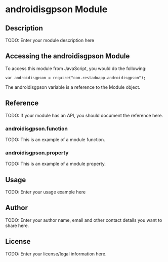# androidisgpson Module

## Description

TODO: Enter your module description here

## Accessing the androidisgpson Module

To access this module from JavaScript, you would do the following:

    var androidisgpson = require("com.restadoapp.androidisgpson");

The androidisgpson variable is a reference to the Module object.

## Reference

TODO: If your module has an API, you should document
the reference here.

### androidisgpson.function

TODO: This is an example of a module function.

### androidisgpson.property

TODO: This is an example of a module property.

## Usage

TODO: Enter your usage example here

## Author

TODO: Enter your author name, email and other contact
details you want to share here.

## License

TODO: Enter your license/legal information here.
